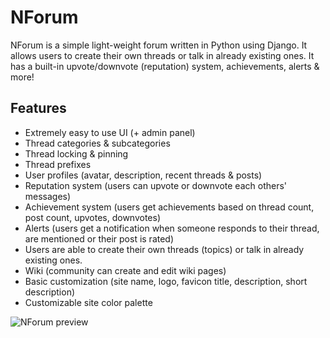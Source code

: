# NForum
NForum is a simple light-weight forum written in Python using Django. It allows users to create their own threads or talk in already existing ones. It has a built-in upvote/downvote (reputation) system, achievements, alerts & more!

## Features
- Extremely easy to use UI (+ admin panel)
- Thread categories & subcategories
- Thread locking & pinning
- Thread prefixes
- User profiles (avatar, description, recent threads & posts)
- Reputation system (users can upvote or downvote each others' messages)
- Achievement system (users get achievements based on thread count, post count, upvotes, downvotes)
- Alerts (users get a notification when someone responds to their thread, are mentioned or their post is rated)
- Users are able to create their own threads (topics) or talk in already existing ones.
- Wiki (community can create and edit wiki pages)
- Basic customization (site name, logo, favicon title, description, short description)
- Customizable site color palette

![NForum preview](https://i.imgur.com/dQipib1_d.webp?maxwidth=760&fidelity=grand)

